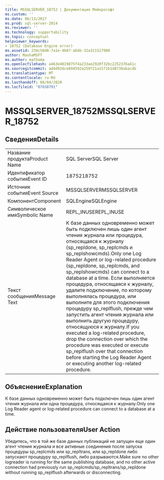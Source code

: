 ```yaml
---
title: MSSQLSERVER_18752 | Документация Майкрософт
ms.custom: ''
ms.date: 06/13/2017
ms.prod: sql-server-2014
ms.reviewer: ''
ms.technology: supportability
ms.topic: conceptual
helpviewer_keywords:
- 18752 (Database Engine error)
ms.assetid: 234c58d8-7a1e-4b07-a64b-32a311527980
author: MashaMSFT
ms.author: mathoma
ms.openlocfilehash: a463e4019875f4a233ae2920f32bc2252376a41c
ms.sourcegitcommit: ad4d92dce894592a259721a1571b1d8736abacdb
ms.translationtype: MT
ms.contentlocale: ru-RU
ms.lasthandoff: 08/04/2020
ms.locfileid: "87658791"
---
```

# <a name="mssqlserver_18752"></a><span data-ttu-id="98744-102">MSSQLSERVER_18752</span><span class="sxs-lookup"><span data-stu-id="98744-102">MSSQLSERVER_18752</span></span>
    
## <a name="details"></a><span data-ttu-id="98744-103">Сведения</span><span class="sxs-lookup"><span data-stu-id="98744-103">Details</span></span>  
  
|||  
|-|-|  
|<span data-ttu-id="98744-104">Название продукта</span><span class="sxs-lookup"><span data-stu-id="98744-104">Product Name</span></span>|<span data-ttu-id="98744-105">SQL Server</span><span class="sxs-lookup"><span data-stu-id="98744-105">SQL Server</span></span>|  
|<span data-ttu-id="98744-106">Идентификатор события</span><span class="sxs-lookup"><span data-stu-id="98744-106">Event ID</span></span>|<span data-ttu-id="98744-107">18752</span><span class="sxs-lookup"><span data-stu-id="98744-107">18752</span></span>|  
|<span data-ttu-id="98744-108">Источник события</span><span class="sxs-lookup"><span data-stu-id="98744-108">Event Source</span></span>|<span data-ttu-id="98744-109">MSSQLSERVER</span><span class="sxs-lookup"><span data-stu-id="98744-109">MSSQLSERVER</span></span>|  
|<span data-ttu-id="98744-110">Компонент</span><span class="sxs-lookup"><span data-stu-id="98744-110">Component</span></span>|<span data-ttu-id="98744-111">SQLEngine</span><span class="sxs-lookup"><span data-stu-id="98744-111">SQLEngine</span></span>|  
|<span data-ttu-id="98744-112">Символическое имя</span><span class="sxs-lookup"><span data-stu-id="98744-112">Symbolic Name</span></span>|<span data-ttu-id="98744-113">REPL_INUSE</span><span class="sxs-lookup"><span data-stu-id="98744-113">REPL_INUSE</span></span>|  
|<span data-ttu-id="98744-114">Текст сообщения</span><span class="sxs-lookup"><span data-stu-id="98744-114">Message Text</span></span>|<span data-ttu-id="98744-115">К базе данных одновременно может быть подключен лишь один агент чтения журнала или процедура, относящаяся к журналу (sp_repldone, sp_replcmds и sp_replshowcmds).</span><span class="sxs-lookup"><span data-stu-id="98744-115">Only one Log Reader Agent or log-related procedure (sp_repldone, sp_replcmds, and sp_replshowcmds) can connect to a database at a time.</span></span> <span data-ttu-id="98744-116">Если выполняется процедура, относящаяся к журналу, удалите подключение, по которому выполнялась процедура, или выполните для этого подключения процедуру sp_replflush, прежде чем запустить агент чтения журнала или выполнить другую процедуру, относящуюся к журналу.</span><span class="sxs-lookup"><span data-stu-id="98744-116">If you executed a log-related procedure, drop the connection over which the procedure was executed or execute sp_replflush over that connection before starting the Log Reader Agent or executing another log-related procedure.</span></span>|  
  
## <a name="explanation"></a><span data-ttu-id="98744-117">Объяснение</span><span class="sxs-lookup"><span data-stu-id="98744-117">Explanation</span></span>  
 <span data-ttu-id="98744-118">К базе данных одновременно может быть подключен лишь один агент чтения журнала или одна процедура, относящаяся к журналу.</span><span class="sxs-lookup"><span data-stu-id="98744-118">Only one Log Reader agent or log-related procedure can connect to a database at a time.</span></span>  
  
## <a name="user-action"></a><span data-ttu-id="98744-119">Действие пользователя</span><span class="sxs-lookup"><span data-stu-id="98744-119">User Action</span></span>  
 <span data-ttu-id="98744-120">Убедитесь, что в той же базе данных публикаций не запущен еще один агент чтения журнала и все активные соединения после запуска процедуры sp_replcmds или sp_repltrans, или sp_repldone либо запускают процедуру sp_replflush, либо разрываются.</span><span class="sxs-lookup"><span data-stu-id="98744-120">Make sure no other logreader is running for the same publishing database, and no other active connection had previously run sp_replcmds/sp_repltrans/sp_repldone without running sp_replflush afterwards or disconnecting.</span></span>  
  
  
